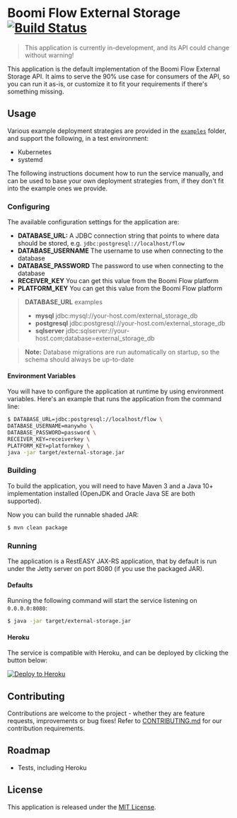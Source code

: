 Boomi Flow External Storage [![Build Status](https://travis-ci.org/manywho/external-storage.svg?branch=master)](https://travis-ci.org/manywho/external-storage)
===========================

> This application is currently in-development, and its API could change without warning!

This application is the default implementation of the Boomi Flow External Storage API. It aims to serve the 90% use case
for consumers of the API, so you can run it as-is, or customize it to fit your requirements if there's something missing.

## Usage

Various example deployment strategies are provided in the [`examples`](examples) folder, and support the following, in
a test environment:

* Kubernetes
* systemd

The following instructions document how to run the service manually, and can be used to base your own deployment strategies
from, if they don't fit into the example ones we provide.

### Configuring

The available configuration settings for the application are:

* **DATABASE_URL:** A JDBC connection string that points to where data should be stored, e.g. `jdbc:postgresql://localhost/flow`
* **DATABASE_USERNAME** The username to use when connecting to the database
* **DATABASE_PASSWORD** The password to use when connecting to the database
* **RECEIVER_KEY** You can get this value from the Boomi Flow platform
* **PLATFORM_KEY** You can get this value from the Boomi Flow platform

> **DATABASE_URL** examples
> * **mysql** jdbc:mysql://your-host.com/external_storage_db
> * **postgresql** jdbc:postgresql://your-host.com/external_storage_db
> * **sqlserver** jdbc:sqlserver://your-host.com;database=external_storage_db

> **Note:** Database migrations are run automatically on startup, so the schema should always be up-to-date

#### Environment Variables

You will have to configure the application at runtime by using environment variables. Here's an example that runs the
application from the command line:

```bash
$ DATABASE_URL=jdbc:postgresql://localhost/flow \
DATABASE_USERNAME=manywho \
DATABASE_PASSWORD=password \
RECEIVER_KEY=receiverkey \
PLATFORM_KEY=platformkey \
java -jar target/external-storage.jar
```

### Building

To build the application, you will need to have Maven 3 and a Java 10+ implementation installed (OpenJDK and Oracle Java
SE are both supported).

Now you can build the runnable shaded JAR:

```bash
$ mvn clean package
```

### Running

The application is a RestEASY JAX-RS application, that by default is run under the Jetty server on port 8080 (if you
use the packaged JAR).

#### Defaults

Running the following command will start the service listening on `0.0.0.0:8080`:

```bash
$ java -jar target/external-storage.jar
```

#### Heroku

The service is compatible with Heroku, and can be deployed by clicking the button below:

[![Deploy to Heroku](https://www.herokucdn.com/deploy/button.svg)](https://heroku.com/deploy?template=https://github.com/manywho/external-storage)

## Contributing

Contributions are welcome to the project - whether they are feature requests, improvements or bug fixes! Refer to 
[CONTRIBUTING.md](CONTRIBUTING.md) for our contribution requirements.

## Roadmap

* Tests, including Heroku

## License

This application is released under the [MIT License](https://opensource.org/licenses/MIT).
